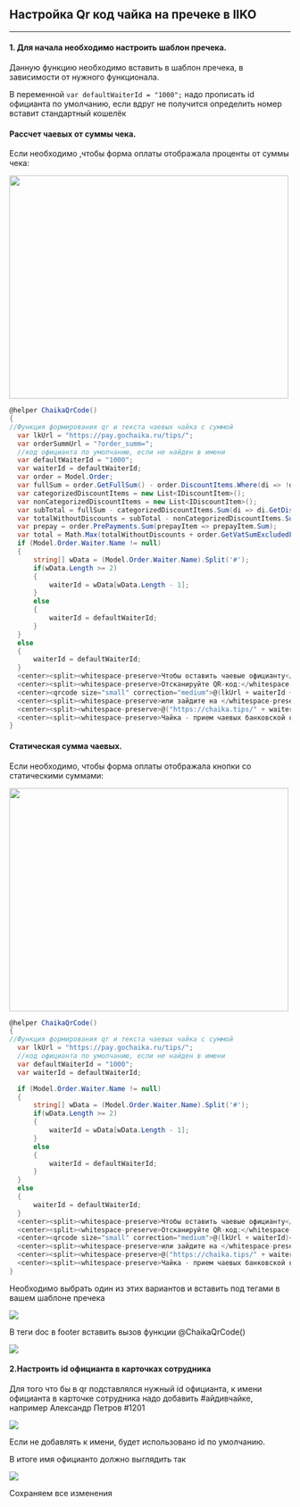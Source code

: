 ## Настройка Qr код чайка на пречеке в IIKO
---
#### 1. Для начала необходимо настроить шаблон пречека.

Данную функцию необходимо вставить в шаблон пречека, в зависимости от нужного функционала.

В переменной   `var defaultWaiterId = "1000";` надо прописать id официанта по умолчанию, если вдруг не получится определить номер вставит стандартный кошелёк

#### Рассчет чаевых от суммы чека.
Если необходимо ,чтобы форма оплаты отображала проценты от суммы чека:

<img src="https://raw.github.com/Okeydj/chaika-qr/master/percent_qr_tips.png" width="500px" height="400px">



  ```c#
  @helper ChaikaQrCode()
{
//Функция формирования qr и текста чаевых чайка с суммой 
    var lkUrl = "https://pay.gochaika.ru/tips/";
    var orderSummUrl = "?order_summ=";
    //код официанта по умолчанию, если не найден в имени
    var defaultWaiterId = "1000"; 
    var waiterId = defaultWaiterId;
    var order = Model.Order;
    var fullSum = order.GetFullSum() - order.DiscountItems.Where(di => !di.Type.PrintProductItemInPrecheque).Sum(di => di.GetDiscountSum());
    var categorizedDiscountItems = new List<IDiscountItem>();
    var nonCategorizedDiscountItems = new List<IDiscountItem>();
    var subTotal = fullSum - categorizedDiscountItems.Sum(di => di.GetDiscountSum());
    var totalWithoutDiscounts = subTotal - nonCategorizedDiscountItems.Sum(di => di.GetDiscountSum());
    var prepay = order.PrePayments.Sum(prepayItem => prepayItem.Sum);
    var total = Math.Max(totalWithoutDiscounts + order.GetVatSumExcludedFromPrice() - prepay, 0m);
    if (Model.Order.Waiter.Name != null)
    {
        string[] wData = (Model.Order.Waiter.Name).Split('#');
        if(wData.Length >= 2)
        {
            waiterId = wData[wData.Length - 1];
        }
        else
        {
            waiterId = defaultWaiterId;
        }
    }
    else
    {
        waiterId = defaultWaiterId;
    }
    <center><split><whitespace-preserve>Чтобы оставить чаевые официанту</whitespace-preserve></split></center>
    <center><split><whitespace-preserve>Отсканируйте QR-код:</whitespace-preserve></split></center>
    <center><qrcode size="small" correction="medium">@(lkUrl + waiterId + orderSummUrl + total)</qrcode></center>
    <center><split><whitespace-preserve>или зайдите на </whitespace-preserve></split></center>
    <center><split><whitespace-preserve>@("https://chaika.tips/" + waiterId)</whitespace-preserve></split></center>
    <center><split><whitespace-preserve>Чайка - прием чаевых банковской картой.</whitespace-preserve></split></center>
}
  ```

#### Статическая сумма чаевых.
Если необходимо, чтобы форма оплаты отображала кнопки со статическими суммами: 

<img src="https://raw.github.com/Okeydj/chaika-qr/master/static_qr_tips.png" width="500px" height="400px">


  ```c#
  @helper ChaikaQrCode()
{
//Функция формирования qr и текста чаевых чайка с суммой 
    var lkUrl = "https://pay.gochaika.ru/tips/";
    //код официанта по умолчанию, если не найден в имени
    var defaultWaiterId = "1000"; 
    var waiterId = defaultWaiterId;

    if (Model.Order.Waiter.Name != null)
    {
        string[] wData = (Model.Order.Waiter.Name).Split('#');
        if(wData.Length >= 2)
        {
            waiterId = wData[wData.Length - 1];
        }
        else
        {
            waiterId = defaultWaiterId;
        }
    }
    else
    {
        waiterId = defaultWaiterId;
    }
    <center><split><whitespace-preserve>Чтобы оставить чаевые официанту</whitespace-preserve></split></center>
    <center><split><whitespace-preserve>Отсканируйте QR-код:</whitespace-preserve></split></center>
    <center><qrcode size="small" correction="medium">@(lkUrl + waiterId)</qrcode></center>
    <center><split><whitespace-preserve>или зайдите на </whitespace-preserve></split></center>
    <center><split><whitespace-preserve>@("https://chaika.tips/" + waiterId)</whitespace-preserve></split></center>
    <center><split><whitespace-preserve>Чайка - прием чаевых банковской картой.</whitespace-preserve></split></center>
}
  ``` 
  
Необходимо выбрать один из этих вариантов и вставить под тегами </doc> в вашем шаблоне пречека

<img src="https://raw.github.com/Okeydj/chaika-qr/master/iiko_doc.png">

В теги doc в footer вставить вызов функции @ChaikaQrCode() 

<img src="https://raw.github.com/Okeydj/chaika-qr/master/iiko_doc_func.png">


#### 2.Настроить id официанта в карточках сотрудника 

Для того что бы в qr подставлялся нужный id официанта, к имени официанта в карточке сотрудника надо добавить #айдивчайке, например Александр Петров #1201 

<img src="https://raw.github.com/Okeydj/chaika-qr/master/emplo.png" >


Если не добавлять к имени, будет использовано id по умолчанию.

В итоге имя официанто должно выглядить так 

<img src="https://raw.github.com/Okeydj/chaika-qr/master/waiters.png" >


Сохраняем все изменения
